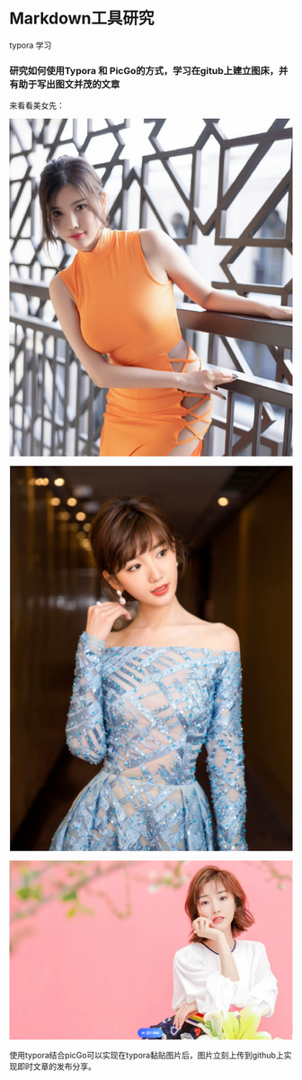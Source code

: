 # Markdown工具研究
typora 学习

### 研究如何使用Typora 和 PicGo的方式，学习在gitub上建立图床，并有助于写出图文并茂的文章



来看看美女先：

![image-20240610113517914](https://raw.githubusercontent.com/yuezu1026/typora_pic/main/images/yys.png)

![image-20240610114643283](https://raw.githubusercontent.com/yuezu1026/typora_pic/main/images/202406101146470.png)

![image-20240610114718957](https://raw.githubusercontent.com/yuezu1026/typora_pic/main/images/202406101147172.png)

使用typora结合picGo可以实现在typora黏贴图片后，图片立刻上传到github上实现即时文章的发布分享。
